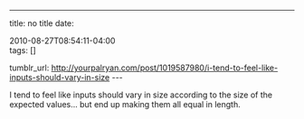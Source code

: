 ---
title: no title
date:

 2010-08-27T08:54:11-04:00  
tags:  []

tumblr_url:
http://yourpalryan.com/post/1019587980/i-tend-to-feel-like-inputs-should-vary-in-size
\-\--

I tend to feel like inputs should vary in size according to the size of
the expected values... but end up making them all equal in length.
